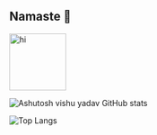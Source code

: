 ## Namaste 🙏

<img alt="hi" src="https://media.giphy.com/media/xUPJPq18YHwSFidW8g/giphy.gif" width="101" height="101" />
<!--

<!--
**rain-kun/rain-kun** is a ✨ _special_ ✨ repository because its `README.md` (this file) appears on your GitHub profile.

Here are some ideas to get you started:

- 🔭 I’m currently working on ...
- 🌱 I’m currently learning ...
- 👯 I’m looking to collaborate on ...
- 🤔 I’m looking for help with ...
- 💬 Ask me about ...
- 📫 How to reach me: ...
- 😄 Pronouns: ...
- ⚡ Fun fact: ...
-->

![Ashutosh vishu yadav GitHub stats](https://github-readme-stats.vercel.app/api?username=rain-kun&count_private=true&show_icons=true&theme=tokyonight)

![Top Langs](https://github-readme-stats.vercel.app/api/top-langs/?username=rain-kun&layout=compact&show_icons=true&theme=tokyonight)
